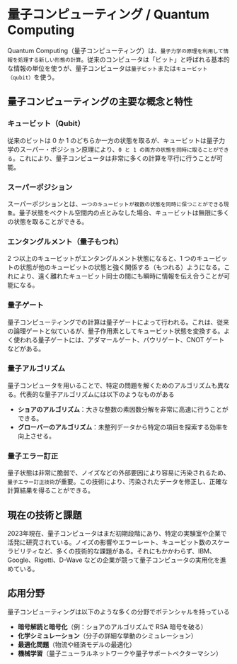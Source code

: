 # 量子コンピューティング / Quantum Computing

Quantum Computing（量子コンピューティング）は、`量子力学の原理を利用して情報を処理する新しい形態の計算`。従来のコンピュータは「ビット」と呼ばれる基本的な情報の単位を使うが、量子コンピュータは`量子ビット`または`キュービット（qubit）`を使う。

## 量子コンピューティングの主要な概念と特性

### キュービット（Qubit）

従来のビットは 0 か 1 のどちらか一方の状態を取るが、キュービットは量子力学のスーパー・ポジション原理により、`0 と 1 の両方の状態を同時に取ることができる`。これにより、量子コンピュータは非常に多くの計算を平行に行うことが可能。

### スーパーポジション

スーパーポジションとは、`一つのキュービットが複数の状態を同時に保つことができる現象`。量子状態をベクトル空間内の点とみなした場合、キュービットは無限に多くの状態を取ることができる。

### エンタングルメント（量子もつれ）

2 つ以上のキュービットがエンタングルメント状態になると、1 つのキュービットの状態が他のキュービットの状態と強く関係する（もつれる）ようになる。これにより、遠く離れたキュービット同士の間にも瞬時に情報を伝え合うことが可能になる。

### 量子ゲート

量子コンピューティングでの計算は量子ゲートによって行われる。これは、従来の論理ゲートと似ているが、量子作用素としてキュービット状態を変換する。よく使われる量子ゲートには、アダマールゲート、パウリゲート、CNOT ゲートなどがある。

### 量子アルゴリズム

量子コンピュータを用いることで、特定の問題を解くためのアルゴリズムも異なる。代表的な量子アルゴリズムには以下のようなものがある

- **ショアのアルゴリズム**：大きな整数の素因数分解を非常に高速に行うことができる。
- **グローバーのアルゴリズム**：未整列データから特定の項目を探索する効率を向上させる。

### 量子エラー訂正

量子状態は非常に脆弱で、ノイズなどの外部要因により容易に汚染されるため、`量子エラー訂正技術`が重要。この技術により、汚染されたデータを修正し、正確な計算結果を得ることができる。

## 現在の技術と課題

2023年現在、量子コンピュータはまだ初期段階にあり、特定の実験室や企業で活発に研究されている。ノイズの影響やエラーレート、キュービット数のスケーラビリティなど、多くの技術的な課題がある。それにもかかわらず、IBM、Google、Rigetti、D-Wave などの企業が競って量子コンピュータの実用化を進めている。

## 応用分野

量子コンピューティングは以下のような多くの分野でポテンシャルを持っている

- **暗号解読と暗号化**（例：ショアのアルゴリズムで RSA 暗号を破る）
- **化学シミュレーション**（分子の詳細な挙動のシミュレーション）
- **最適化問題**（物流や経済モデルの最適化）
- **機械学習**（量子ニューラルネットワークや量子サポートベクターマシン）
